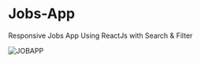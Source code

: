 # Jobs-App
Responsive Jobs App Using ReactJs with Search & Filter

![JOBAPP](https://user-images.githubusercontent.com/106027748/221792613-01680881-9189-4663-85ff-f86eaec68884.png)

